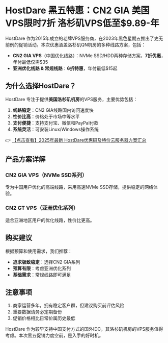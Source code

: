 # HostDare 黑五特惠：CN2 GIA 美国VPS限时7折 洛杉矶VPS低至$9.89-年

HostDare 作为2015年成立的老牌VPS服务商，在2023年黑色星期五推出了史无前例的促销活动。本次优惠涵盖洛杉矶QN机房的多种线路方案，包括：

- **CN2 GIA VPS**（中国优化线路）：NVMe SSD/HDD两种存储方案，**7折优惠**，年付最低仅需$35
- **亚洲优化线路 & 常规线路**：**6折特惠**，年付最低$15起

## 为什么选择HostDare？

HostDare 专注于提供**美国洛杉矶机房**的VPS服务，主要优势包括：

1. **线路稳定**：CN2 GIA线路国内访问速度快
2. **性价比高**：价格处于市场中等水平
3. **支付便捷**：支持支付宝、微信和PayPal付款
4. **系统灵活**：可安装Linux/Windows操作系统

👉 [【点击查看】2025年最新 HostDare优惠码及特价云服务器方案汇总](https://bit.ly/hostdare)

## 产品方案详解

### CN2 GIA VPS（NVMe SSD系列）

专为中国用户优化的高端线路，采用高速NVMe SSD存储，提供稳定的网络体验。

### CN2 GT VPS（亚洲优化系列）

适合亚洲地区用户的优化线路，性价比更高。

## 购买建议

根据预算和使用需求，我们推荐：

- **追求极致稳定**：选择CN2 GIA系列
- **预算有限**：考虑亚洲优化系列
- **基础需求**：常规线路即可满足

## 注意事项

1. 商家运营多年，拥有稳定客户群，但建议购买前评估风险
2. 重要数据请务必定期备份
3. 促销价格相比日常价属历史最低

HostDare 作为较早支持中国支付方式的国外IDC，其洛杉矶机房的VPS服务值得考虑。本次黑五促销力度空前，是入手的好时机。